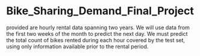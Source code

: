 # Bike_Sharing_Demand_Final_Project
provided are hourly rental data spanning two years. We will use data from the first two weeks of the month to predict the next day. We must predict the total count of bikes rented during each hour covered by the test set, using only information available prior to the rental period.
